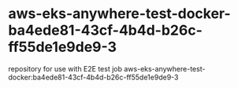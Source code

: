 # aws-eks-anywhere-test-docker-ba4ede81-43cf-4b4d-b26c-ff55de1e9de9-3
repository for use with E2E test job aws-eks-anywhere-test-docker:ba4ede81-43cf-4b4d-b26c-ff55de1e9de9-3
